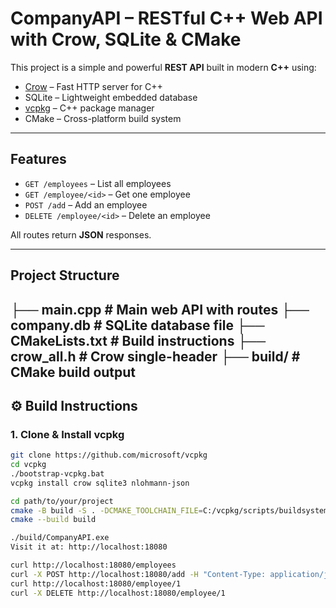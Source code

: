 #  CompanyAPI – RESTful C++ Web API with Crow, SQLite & CMake

This project is a simple and powerful **REST API** built in modern **C++** using:

-  [Crow](https://github.com/CrowCpp/Crow) – Fast HTTP server for C++
-  SQLite – Lightweight embedded database
-  [vcpkg](https://github.com/microsoft/vcpkg) – C++ package manager
-  CMake – Cross-platform build system

---

##  Features

- `GET /employees` – List all employees
- `GET /employee/<id>` – Get one employee
- `POST /add` – Add an employee
- `DELETE /employee/<id>` – Delete an employee

All routes return **JSON** responses.

---

##  Project Structure

├── main.cpp # Main web API with routes
├── company.db # SQLite database file
├── CMakeLists.txt # Build instructions
├── crow_all.h # Crow single-header
├── build/ # CMake build output
---

## ⚙ Build Instructions

### 1. Clone & Install vcpkg

```bash
git clone https://github.com/microsoft/vcpkg
cd vcpkg
./bootstrap-vcpkg.bat
vcpkg install crow sqlite3 nlohmann-json

cd path/to/your/project
cmake -B build -S . -DCMAKE_TOOLCHAIN_FILE=C:/vcpkg/scripts/buildsystems/vcpkg.cmake
cmake --build build

./build/CompanyAPI.exe
Visit it at: http://localhost:18080

curl http://localhost:18080/employees
curl -X POST http://localhost:18080/add -H "Content-Type: application/json" -d "{\"name\":\"Alice\",\"age\":30,\"address\":\"London\",\"salary\":50000}"
curl http://localhost:18080/employee/1
curl -X DELETE http://localhost:18080/employee/1

